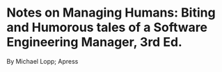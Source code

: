 # Notes on Managing Humans: Biting and Humorous tales of a Software Engineering Manager, 3rd Ed.

By Michael Lopp; Apress
